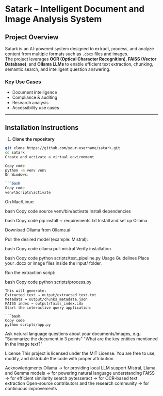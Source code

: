 # Satark – Intelligent Document and Image Analysis System

## Project Overview
Satark is an AI-powered system designed to extract, process, and analyze content from multiple formats such as `.docx` files and images.  
The project leverages **OCR (Optical Character Recognition)**, **FAISS (Vector Database)**, and **Ollama LLMs** to enable efficient text extraction, chunking, semantic search, and intelligent question answering.

### Key Use Cases
- Document intelligence
- Compliance & auditing
- Research analysis
- Accessibility use cases

---

## Installation Instructions

1. **Clone the repository**
```bash
git clone https://github.com/your-username/satark.git
cd satark
Create and activate a virtual environment
```
```bash
Copy code
python -m venv venv
On Windows:

```bash
Copy code
venv\Scripts\activate
```
On Mac/Linux:

bash
Copy code
source venv/bin/activate
Install dependencies

bash
Copy code
pip install -r requirements.txt
Install and set up Ollama

Download Ollama from Ollama.ai

Pull the desired model (example: Mistral):

bash
Copy code
ollama pull mistral
Verify installation

bash
Copy code
python scripts/test_pipeline.py
Usage Guidelines
Place your .docx or image files inside the input/ folder.

Run the extraction script:

bash
Copy code
python scripts/process.py
```
This will generate:
Extracted text → output/extracted_text.txt
Metadata → output/chunks_metadata.json
FAISS index → output/faiss_index.idx
Start the interactive query application:

```bash
Copy code
python scripts/app.py
```
Ask natural language questions about your documents/images, e.g.:
"Summarize the document in 3 points"
"What are the key entities mentioned in the image text?"

License
This project is licensed under the MIT License.
You are free to use, modify, and distribute the code with proper attribution.

Acknowledgments
Ollama → for providing local LLM support
Mistral, Llama, and Gemma models → for powering natural language understanding
FAISS → for efficient similarity search
pytesseract → for OCR-based text extraction
Open-source contributors and the research community → for continuous improvements
```
